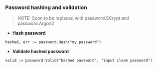 ### Password hashing and validation

> NOTE: Soon to be replaced with password.SCrypt and password.Argon2

* **Hash password**
```
hashed, err := password.Hash("my password")
```

* **Validate hashed password**
```
valid := password.Valid("hashed password", "input clean password")
```
